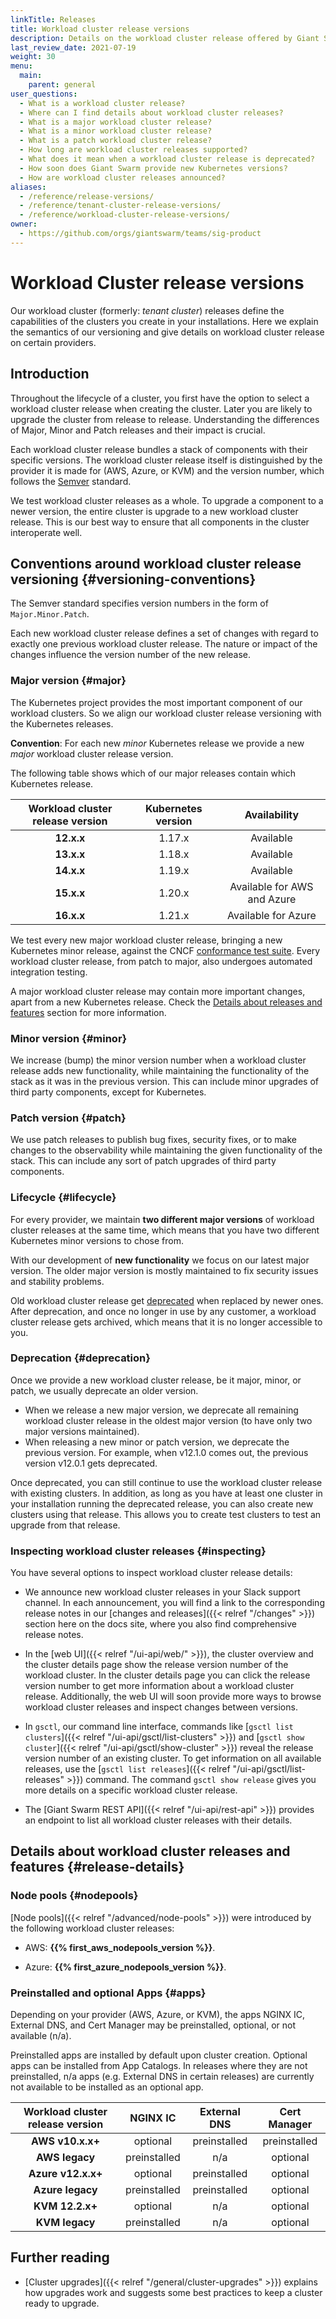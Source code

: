 ```yaml
---
linkTitle: Releases
title: Workload cluster release versions
description: Details on the workload cluster release offered by Giant Swarm and ways to look up even more details.
last_review_date: 2021-07-19
weight: 30
menu:
  main:
    parent: general
user_questions:
  - What is a workload cluster release?
  - Where can I find details about workload cluster releases?
  - What is a major workload cluster release?
  - What is a minor workload cluster release?
  - What is a patch workload cluster release?
  - How long are workload cluster releases supported?
  - What does it mean when a workload cluster release is deprecated?
  - How soon does Giant Swarm provide new Kubernetes versions?
  - How are workload cluster releases announced?
aliases:
  - /reference/release-versions/
  - /reference/tenant-cluster-release-versions/
  - /reference/workload-cluster-release-versions/
owner:
  - https://github.com/orgs/giantswarm/teams/sig-product
---
```


# Workload Cluster release versions

Our workload cluster (formerly: _tenant cluster_) releases define the capabilities of the clusters you create in your installations. Here we explain the semantics of our versioning and give details on workload cluster release on certain providers.

## Introduction

Throughout the lifecycle of a cluster, you first have the option to select a workload cluster release when creating the cluster. Later you are likely to upgrade the cluster from release to release. Understanding the differences of Major, Minor and Patch releases and their impact is crucial.

Each workload cluster release bundles a stack of components with their specific versions. The workload cluster release itself is distinguished by the provider it is made for (AWS, Azure, or KVM) and the version number, which follows the [Semver](https://semver.org/) standard.

We test workload cluster releases as a whole. To upgrade a component to a newer version, the entire cluster is upgrade to a new workload cluster release. This is our best way to ensure that all components in the cluster interoperate well.

## Conventions around workload cluster release versioning {#versioning-conventions}

The Semver standard specifies version numbers in the form of `Major.Minor.Patch`.

Each new workload cluster release defines a set of changes with regard to exactly one previous workload cluster release. The nature or impact of the changes influence the version number of the new release.

### Major version {#major}

The Kubernetes project provides the most important component of our workload clusters. So we align our workload cluster release versioning with the Kubernetes releases.

**Convention**: For each new _minor_ Kubernetes release we provide a new _major_ workload cluster release version.

The following table shows which of our major releases contain which Kubernetes release.

| Workload cluster release version | Kubernetes version | Availability |
|:---------------------------:|:------------------:|:------------:|
| **12.x.x**                  | 1.17.x             | Available    |
| **13.x.x**                  | 1.18.x             | Available    |
| **14.x.x**                  | 1.19.x             | Available    |
| **15.x.x**                  | 1.20.x             | Available for AWS and Azure |
| **16.x.x**                  | 1.21.x             | Available for Azure |

We test every new major workload cluster release, bringing a new Kubernetes minor release, against the CNCF [conformance test suite](https://github.com/cncf/k8s-conformance).
Every workload cluster release, from patch to major, also undergoes automated integration testing.

A major workload cluster release may contain more important changes, apart from a new Kubernetes release. Check the [Details about releases and features](#release-details) section for more information.

### Minor version {#minor}

We increase (bump) the minor version number when a workload cluster release adds new functionality, while maintaining the functionality of the stack as it was in the previous version. This can include minor upgrades of third party components, except for Kubernetes.

### Patch version {#patch}

We use patch releases to publish bug fixes, security fixes, or to make changes to the observability while maintaining the given functionality of the stack. This can include any sort of patch upgrades of third party components.

### Lifecycle {#lifecycle}

For every provider, we maintain **two different major versions** of workload cluster releases at the same time, which means that you have two different Kubernetes minor versions to chose from.

With our development of **new functionality** we focus on our latest major version. The older major version is mostly maintained to fix security issues and stability problems.

Old workload cluster release get [deprecated](#deprecation) when replaced by newer ones. After deprecation, and once no longer in use by any customer, a workload cluster release gets archived, which means that it is no longer accessible to you.

### Deprecation {#deprecation}

Once we provide a new workload cluster release, be it major, minor, or patch, we usually deprecate an older version.

- When we release a new major version, we deprecate all remaining workload cluster release in the oldest major version (to have only two major versions maintained).
- When releasing a new minor or patch version, we deprecate the previous version. For example, when v12.1.0 comes out, the previous version v12.0.1 gets deprecated.

Once deprecated, you can still continue to use the workload cluster release with existing clusters. In addition, as long as you have at least one cluster in your installation running the deprecated release, you can also create new clusters using that release. This allows you to create test clusters to test an upgrade from that release.

### Inspecting workload cluster releases {#inspecting}

You have several options to inspect workload cluster release details:

- We announce new workload cluster releases in your Slack support channel. In each announcement, you will find a link to the corresponding release notes in our [changes and releases]({{< relref "/changes" >}}) section here on the docs site, where you also find comprehensive release notes.

- In the [web UI]({{< relref "/ui-api/web/" >}}), the cluster overview and the cluster details page show the release version number of the workload cluster. In the cluster details page you can click the release version number to get more information about a workload cluster release. Additionally, the web UI will soon provide more ways to browse workload cluster releases and inspect changes between versions.

- In `gsctl`, our command line interface, commands like [`gsctl list clusters`]({{< relref "/ui-api/gsctl/list-clusters" >}}) and [`gsctl show cluster`]({{< relref "/ui-api/gsctl/show-cluster" >}}) reveal the release version number of an existing cluster. To get information on all available releases, use the [`gsctl list releases`]({{< relref "/ui-api/gsctl/list-releases" >}}) command. The command `gsctl show release` gives you more details on a specific workload cluster release.

- The [Giant Swarm REST API]({{< relref "/ui-api/rest-api" >}}) provides an endpoint to list all workload cluster releases with their details.

## Details about workload cluster releases and features {#release-details}

### Node pools {#nodepools}

[Node pools]({{< relref "/advanced/node-pools" >}}) were introduced by the following workload cluster releases:

- AWS: **{{% first_aws_nodepools_version %}}**.

- Azure: **{{% first_azure_nodepools_version %}}**.

### Preinstalled and optional Apps {#apps}

Depending on your provider (AWS, Azure, or KVM), the apps NGINX IC, External DNS, and Cert Manager may be preinstalled, optional, or not available (n/a).

Preinstalled apps are installed by default upon cluster creation. Optional apps can be installed from App Catalogs. In releases where they are not preinstalled, n/a apps (e.g. External DNS in certain releases) are currently not available to be installed as an optional app.

| Workload cluster release version | NGINX IC      | External DNS  | Cert Manager |
|:------------------------------:|:-------------:|:-------------:|:------------:|
| **AWS v10.x.x+**               | optional      | preinstalled  | preinstalled |
| **AWS legacy**                 | preinstalled  | n/a           | optional     |
| **Azure v12.x.x+**             | optional      | preinstalled  | optional     |
| **Azure legacy**               | preinstalled  | preinstalled  | optional     |
| **KVM 12.2.x+**                | optional      | n/a           | optional     |
| **KVM legacy**                 | preinstalled  | n/a           | optional     |

## Further reading

- [Cluster upgrades]({{< relref "/general/cluster-upgrades" >}}) explains how upgrades work and suggests some best practices to keep a cluster ready to upgrade.
